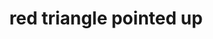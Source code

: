 ---
layout: symbols
title: red triangle pointed up
emoji: red_triangle_pointed_up
permalink: 🔺.html
image: assets/img/3moji/red_triangle_pointed_up.png
---